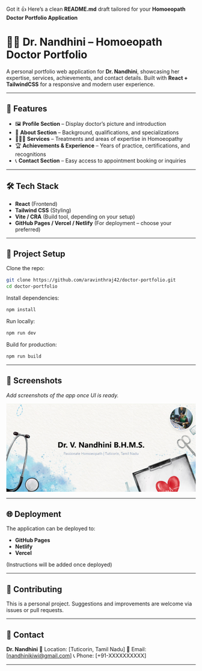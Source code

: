 Got it 👍 Here’s a clean **README.md** draft tailored for your **Homoeopath Doctor Portfolio Application**


# 👩‍⚕️ Dr. Nandhini – Homoeopath Doctor Portfolio

A personal portfolio web application for **Dr. Nandhini**, showcasing her expertise, services, achievements, and contact details. Built with **React + TailwindCSS** for a responsive and modern user experience.

---

## 🚀 Features

* 🖼️ **Profile Section** – Display doctor’s picture and introduction
* 📖 **About Section** – Background, qualifications, and specializations
* 🧑‍🤝‍🧑 **Services** – Treatments and areas of expertise in Homoeopathy
* 🏆 **Achievements & Experience** – Years of practice, certifications, and recognitions
* 📞 **Contact Section** – Easy access to appointment booking or inquiries

---

## 🛠️ Tech Stack

* **React** (Frontend)
* **Tailwind CSS** (Styling)
* **Vite / CRA** (Build tool, depending on your setup)
* **GitHub Pages / Vercel / Netlify** (For deployment – choose your preferred)

---

## 📂 Project Setup

Clone the repo:

```bash
git clone https://github.com/aravinthraj42/doctor-portfolio.git
cd doctor-portfolio
```

Install dependencies:

```bash
npm install
```

Run locally:

```bash
npm run dev
```

Build for production:

```bash
npm run build
```

---

## 📸 Screenshots

*Add screenshots of the app once UI is ready.*

![Website background](image.png)

---

## 🌐 Deployment

The application can be deployed to:

* **GitHub Pages**
* **Netlify**
* **Vercel**

(Instructions will be added once deployed)

---

## 🤝 Contributing

This is a personal project. Suggestions and improvements are welcome via issues or pull requests.

---

## 📧 Contact

**Dr. Nandhini**
📍 Location: \[Tuticorin, Tamil Nadu]
📩 Email: \[nandhinikiwi@gmail.com]
📞 Phone: \[+91-XXXXXXXXXX]

---

